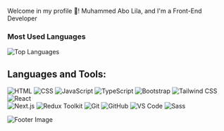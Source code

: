 Welcome in my profile 👋! Muhammed Abo Lila, and I'm a Front-End Developer

### Most Used Languages
![Top Languages](https://github-readme-stats.vercel.app/api/top-langs/?username=kariimellsayed&layout=compact&theme=dracula)

## Languages and Tools:
![HTML](https://img.shields.io/badge/-HTML-E34F26?style=flat&logo=html5&logoColor=white)
![CSS](https://img.shields.io/badge/-CSS-1572B6?style=flat&logo=css3&logoColor=white)
![JavaScript](https://img.shields.io/badge/-JavaScript-F7DF1E?style=flat&logo=javascript&logoColor=black)
![TypeScript](https://img.shields.io/badge/-TypeScript-3178C6?style=flat&logo=typescript&logoColor=white)
![Bootstrap](https://img.shields.io/badge/-Bootstrap-7952B3?style=flat&logo=bootstrap&logoColor=white)
![Tailwind CSS](https://img.shields.io/badge/-Tailwind%20CSS-38B2AC?style=flat&logo=tailwind-css&logoColor=white)
![React](https://img.shields.io/badge/-React-61DAFB?style=flat&logo=react&logoColor=black)  
![Next.js](https://img.shields.io/badge/-Next.js-000000?style=flat&logo=next.js&logoColor=white)
![Redux Toolkit](https://img.shields.io/badge/-Redux%20Toolkit-764ABC?style=flat&logo=redux&logoColor=white)
![Git](https://img.shields.io/badge/-Git-F05032?style=flat&logo=git&logoColor=white)
![GitHub](https://img.shields.io/badge/-GitHub-181717?style=flat&logo=github&logoColor=white)
![VS Code](https://img.shields.io/badge/-Visual_Studio_Code-007ACC?style=flat&logo=visual-studio-code&logoColor=white)
![Sass](https://img.shields.io/badge/-Sass-CC6699?style=flat&logo=sass&logoColor=white)
<br/>

![Footer Image](https://capsule-render.vercel.app/api?type=waving&color=0:FF9E0F,100:08AEEA&height=100&section=footer)

